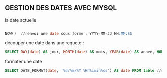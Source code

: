 ## GESTION DES DATES AVEC MYSQL


la date actuelle


```sql

NOW()  //renvoi une date sous forme : YYYY-MM-JJ HH:MM:SS
```

découper une date dans une requete :



```sql
SELECT DAY(date) AS jour, MONTH(date) AS mois, YEAR(date) AS annee, HOUR(date) AS heure, MINUTE(date) AS minute, SECOND(date) AS seconde FROM table
```

formater une date


```sql
SELECT DATE_FORMAT(date, '%d/%m/%Y %Hh%imin%ss') AS date FROM table //renvoie DD/MM/YYYY HHhMMSS49s ( 11/03/2010 15h47min49)
```

